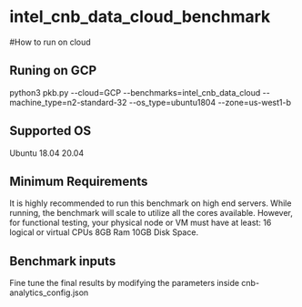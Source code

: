 # intel_cnb_data_cloud_benchmark

#How to run on cloud
## Runing on GCP
   python3 pkb.py --cloud=GCP --benchmarks=intel_cnb_data_cloud --machine_type=n2-standard-32 --os_type=ubuntu1804 --zone=us-west1-b

## Supported OS
  Ubuntu 18.04 20.04

## Minimum Requirements
   It is highly recommended to run this benchmark on high end servers. While running, the benchmark will scale to utilize all the cores available. However, for functional testing, your physical node or VM must have at least:
	16 logical or virtual CPUs
	8GB Ram
	10GB Disk Space.

## Benchmark inputs
   Fine tune the final results by modifying the parameters inside cnb-analytics_config.json
